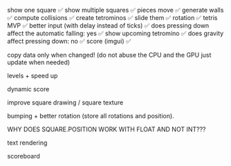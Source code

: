 show one square ✅
show multiple squares ✅
pieces move ✅
generate walls ✅
compute collisions ✅
create tetrominos ✅
slide them ✅
rotation ✅
tetris MVP ✅
better input (with delay instead of ticks) ✅
does pressing down affect the automatic falling: yes ✅
show upcoming tetromino ✅
does gravity affect pressing down: no ✅
score (imgui) ✅

copy data only when changed! (do not abuse the CPU and the GPU just update when needed)

levels + speed up

dynamic score

improve square drawing / square texture

bumping + better rotation (store all rotations and position).

WHY DOES SQUARE.POSITION WORK WITH FLOAT AND NOT INT???

text rendering

scoreboard